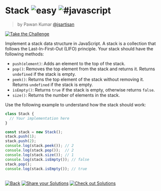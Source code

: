 <!--info-header-start--><h1>Stack <img src="https://img.shields.io/badge/-easy-7aad0c" alt="easy"/> <img src="https://img.shields.io/badge/-%23javascript-999" alt="#javascript"/></h1><blockquote><p>by Pawan Kumar <a href="https://github.com/jsartisan" target="_blank">@jsartisan</a></p></blockquote><p><a href="https://frontend-challenges.com/challenges/00091-easy-stack" target="_blank"><img src="https://img.shields.io/badge/-Take%20the%20Challenge-0d99ff?logo=javascript&logoColor=white" alt="Take the Challenge"/></a> </p><!--info-header-end-->

Implement a stack data structure in JavaScript. A stack is a collection that follows the Last-In-First-Out (LIFO) principle. Your stack should have the following methods:

- `push(element)`: Adds an element to the top of the stack.
- `pop()`: Removes the top element from the stack and returns it. Returns `undefined` if the stack is empty.
- `peek()`: Returns the top element of the stack without removing it. Returns `undefined` if the stack is empty.
- `isEmpty()`: Returns `true` if the stack is empty, otherwise returns `false`.
- `size()`: Returns the number of elements in the stack.

Use the following example to understand how the stack should work:

```js index.js
class Stack {
  // Your implementation here
}

const stack = new Stack();
stack.push(1);
stack.push(2);
console.log(stack.peek()); // 2
console.log(stack.pop());  // 2
console.log(stack.size()); // 1
console.log(stack.isEmpty()); // false
stack.pop();
console.log(stack.isEmpty()); // true
```


<!--info-footer-start--><br><a href="../../README.md" target="_blank"><img src="https://img.shields.io/badge/-Back-grey" alt="Back"/></a> <a href="https://github.com/jsartisan/frontend-challenges/issues/new?template=answer.md&labels=answer,91,undefined&title=91%20-%20Stack%20-%20undefined&body=" target="_blank"><img src="https://img.shields.io/badge/-Share%20your%20Solutions-teal" alt="Share your Solutions"/></a> <a href="https://github.com/jsartisan/frontend-challenges/issues?q=label%3A91+label%3Aanswer+sort%3Areactions-%2B1-desc" target="_blank"><img src="https://img.shields.io/badge/-Check%20out%20Solutions-de5a77?logo=awesome-lists&logoColor=white" alt="Check out Solutions"/></a> <!--info-footer-end-->